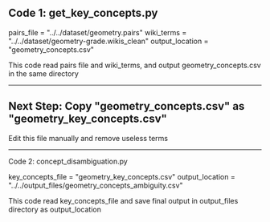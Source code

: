 ## Code 1: get_key_concepts.py

pairs_file = "../../dataset/geometry.pairs"
wiki_terms = "../../dataset/geometry-grade.wikis_clean"
output_location = "geometry_concepts.csv"

This code read pairs file and wiki_terms, and output geometry_concepts.csv in the same directory

-------------------------------------------------------

## Next Step: Copy "geometry_concepts.csv" as "geometry_key_concepts.csv"
Edit this file manually and remove useless terms

-------------------------------------------------------

Code 2: concept_disambiguation.py

key_concepts_file = "geometry_key_concepts.csv"
output_location = "../../output_files/geometry_concepts_ambiguity.csv"

This code read key_concepts_file and save final output in output_files directory as output_location
